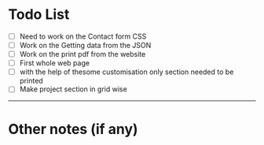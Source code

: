 
# Todo List

 - [ ] Need to work on the Contact form CSS  
 - [ ] Work on the Getting data from the JSON
 - [ ] Work on the print pdf from the website
 - [ ] First whole web page
 - [ ] with the help of thesome customisation only section needed to be printed
 - [ ] Make project section in grid wise
---
# Other notes (if any)